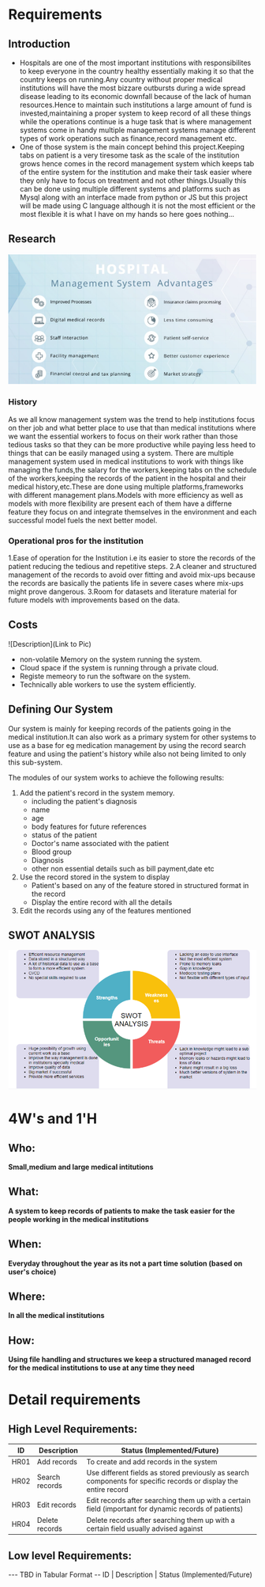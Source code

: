 # Requirements
## Introduction
* Hospitals are one of the most important institutions with responsibilites to keep everyone in the country healthy essentially making it so that the country keeps on running.Any country without proper medical institutions will have the most bizzare outbursts during a wide spread disease leading to its economic downfall because of the lack of human resources.Hence to maintain such institutions a large amount of fund is invested,maintaining a proper system to keep record of all these things while the operations continue is a huge task that is where management systems come in handy multiple management systems manage different types of work operations such as finance,record management etc.
* One of those system is the main concept behind this project.Keeping tabs on patient is a very tiresome task as the scale of the institution grows hence comes in the record management system which keeps tab of the entire system for the institution and make their task easier where they only have to focus on treatment and not other things.Usually this can be done using multiple different systems and platforms such as Mysql along with an interface made from python or JS but this project will be made using C language although it is not the most efficient or the most flexible it is what I have on my hands so here goes nothing...                                      


## Research
![Management_Services](https://github.com/256209/LNT_Mini_Project/blob/main/1_Requirements/Management.PNG)
### History
As we all know management system was the trend to help institutions focus on ther job and what better place to use that than medical institutions where we want the essential workers to focus on their work rather than those tedious tasks so that they can be more productive while paying less heed to things that can be easily managed using a system.
There are multiple management system used in medical institutions to work with things like managing the funds,the salary for the workers,keeping tabs on the schedule of the workers,keeping the records of the patient in the hospital and their medical history,etc.These are done using multiple platforms,frameworks with different management plans.Models with more efficiency as well as models with more flexibility are present each of them have a differne feature they focus on and integrate themselves in the environment and each successful model fuels the next better model.

### Operational pros for the institution

1.Ease of operation for the Institution i.e its easier to store the records of the patient reducing the tedious and repetitive steps.
2.A cleaner and structured management of the records to avoid over fitting and avoid mix-ups because the records are basically the patients life in severe cases where mix-ups might prove dangerous.
3.Room for datasets and literature material for future models with improvements based on the data.

## Costs
![Description](Link to Pic)
* non-volatile Memory on the system running the system. 
* Cloud space if the system is running through a private cloud.
* Registe memeory to run the software on the system.
* Technically able workers to use the system efficiently.
## Defining Our System

Our system is mainly for keeping records of the patients going in the medical institution.It can also work as a primary system for other systems to use as a base for eg medication management by using the record search feature and using the patient's history while also not being limited to only this sub-system.

The modules of our system works to achieve the following results:
1. Add the patient's record in the system memory.
    * including the patient's diagnosis
    * name
    * age
    * body features for future references
    * status of the patient
    * Doctor's name associated with the patient
    * Blood group
    * Diagnosis
    * other non essential details such as bill payment,date etc
2. Use the record stored in the system to display
    * Patient's based on any of the feature stored in structured format in the record
    * Display the entire record with all the details
3. Edit the records using any of the features mentioned


## SWOT ANALYSIS
![SWOT-ANALYSIS](https://github.com/256209/LNT_Mini_Project/blob/main/1_Requirements/swot.PNG)

# 4W&#39;s and 1&#39;H

## Who:

**Small,medium and large medical intitutions** 

## What:

**A system to keep records of patients to make the task easier for the people working in the medical institutions** 

## When:

**Everyday throughout the year as its not a part time solution (based on user's choice)**

## Where:

**In all the medical institutions**

## How:

**Using file handling and structures we keep a structured managed record for the medical institutions to use at any time they need**

# Detail requirements
## High Level Requirements:
 
 |ID | Description | Status (Implemented/Future) |
 | ----- | ----- | ----- |
 | HR01 | Add records | To create and add records in the system |
 | HR02 | Search records | Use different fields as stored previously as search components for specific records or display the entire record |
 | HR03 | Edit records | Edit records after searching them up with a certain field (important for dynamic records of patients) |
 | HR04 | Delete records | Delete records after searching them up with a certain field usually advised against |

##  Low level Requirements:
--- TBD in Tabular Format 
-- ID | Description | Status (Implemented/Future)
